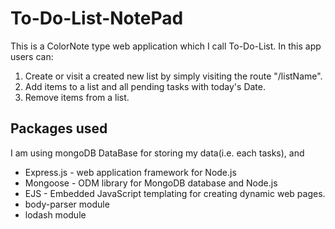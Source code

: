 # To-Do-List-NotePad
This is a ColorNote type web application which I call To-Do-List. In this app users can:

1. Create or visit a created new list by simply visiting the route "/listName".
2. Add items to a list and all pending tasks with today's Date.
3. Remove items from a list.


## Packages used
I am using mongoDB DataBase for storing my data(i.e. each tasks), and 
* Express.js - web application framework for Node.js
* Mongoose - ODM library for MongoDB database and Node.js
* EJS - Embedded JavaScript templating for creating dynamic web pages.
* body-parser module
* lodash module

